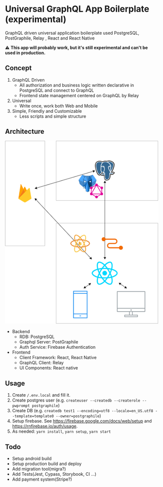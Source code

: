 # Universal GraphQL App Boilerplate (experimental)

GraphQL driven universal application boilerplate used PostgreSQL, PostGraphile, Relay , React and React Native

:warning: **This app will probably work, but it's still experimental and can't be used in production.**

## Concept

1. GraphQL Driven
   - All authorization and business logic written declarative in PostgreSQL and connect to GraphQL
   - Frontend state management centered on GraphQL by Relay
2. Universal
   - Write once, work both Web and Mobile
3. Simple, Friendly and Customizable
   - Less scripts and simple structure

## Architecture

![Architecture](./architecture.png)

- Backend
  - RDB: PostgreSQL
  - Graphql Server: PostGraphile
  - Auth Service: Firebase Authentication
- Frontend
  - Client Framework: React, React Native
  - GraphQL Client: Relay
  - UI Components: React native

## Usage

1. Create `/.env.local` and fill it.
1. Create postgres user (e.g. `createuser --createdb --createrole --pwprompt postgraphile`)
1. Create DB (e.g. `createdb test1 --encoding=utf8 --locale=en_US.utf8 --template=template0 --owner=postgraphile`)
1. Setup firebase. See https://firebase.google.com/docs/web/setup and https://rnfirebase.io/auth/usage.
1. As needed: `yarn install`, `yarn setup`, `yarn start`

## Todo

- Setup android build
- Setup production build and deploy
- Add migration tool(migra?)
- Add Tests(Jest, Cypass, Storybook, CI ...)
- Add payment system(Stripe?)
